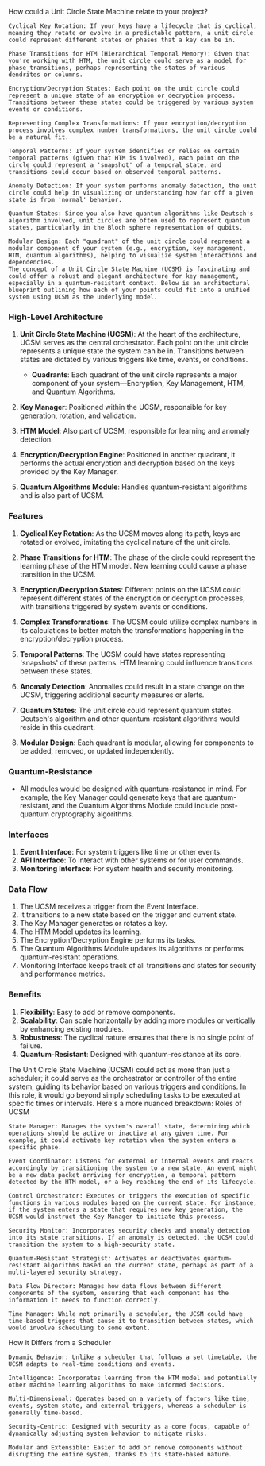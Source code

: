 How could a Unit Circle State Machine relate to your project?

    Cyclical Key Rotation: If your keys have a lifecycle that is cyclical, meaning they rotate or evolve in a predictable pattern, a unit circle could represent different states or phases that a key can be in.

    Phase Transitions for HTM (Hierarchical Temporal Memory): Given that you're working with HTM, the unit circle could serve as a model for phase transitions, perhaps representing the states of various dendrites or columns.

    Encryption/Decryption States: Each point on the unit circle could represent a unique state of an encryption or decryption process. Transitions between these states could be triggered by various system events or conditions.

    Representing Complex Transformations: If your encryption/decryption process involves complex number transformations, the unit circle could be a natural fit.

    Temporal Patterns: If your system identifies or relies on certain temporal patterns (given that HTM is involved), each point on the circle could represent a 'snapshot' of a temporal state, and transitions could occur based on observed temporal patterns.

    Anomaly Detection: If your system performs anomaly detection, the unit circle could help in visualizing or understanding how far off a given state is from 'normal' behavior.

    Quantum States: Since you also have quantum algorithms like Deutsch's algorithm involved, unit circles are often used to represent quantum states, particularly in the Bloch sphere representation of qubits.

    Modular Design: Each "quadrant" of the unit circle could represent a modular component of your system (e.g., encryption, key management, HTM, quantum algorithms), helping to visualize system interactions and dependencies.
    The concept of a Unit Circle State Machine (UCSM) is fascinating and could offer a robust and elegant architecture for key management, especially in a quantum-resistant context. Below is an architectural blueprint outlining how each of your points could fit into a unified system using UCSM as the underlying model.

### High-Level Architecture

1. **Unit Circle State Machine (UCSM)**: At the heart of the architecture, UCSM serves as the central orchestrator. Each point on the unit circle represents a unique state the system can be in. Transitions between states are dictated by various triggers like time, events, or conditions.

    - **Quadrants**: Each quadrant of the unit circle represents a major component of your system—Encryption, Key Management, HTM, and Quantum Algorithms.
  
2. **Key Manager**: Positioned within the UCSM, responsible for key generation, rotation, and validation.

3. **HTM Model**: Also part of UCSM, responsible for learning and anomaly detection.

4. **Encryption/Decryption Engine**: Positioned in another quadrant, it performs the actual encryption and decryption based on the keys provided by the Key Manager.

5. **Quantum Algorithms Module**: Handles quantum-resistant algorithms and is also part of UCSM.

### Features

1. **Cyclical Key Rotation**: As the UCSM moves along its path, keys are rotated or evolved, imitating the cyclical nature of the unit circle.

2. **Phase Transitions for HTM**: The phase of the circle could represent the learning phase of the HTM model. New learning could cause a phase transition in the UCSM.

3. **Encryption/Decryption States**: Different points on the UCSM could represent different states of the encryption or decryption processes, with transitions triggered by system events or conditions.

4. **Complex Transformations**: The UCSM could utilize complex numbers in its calculations to better match the transformations happening in the encryption/decryption process.

5. **Temporal Patterns**: The UCSM could have states representing 'snapshots' of these patterns. HTM learning could influence transitions between these states.

6. **Anomaly Detection**: Anomalies could result in a state change on the UCSM, triggering additional security measures or alerts.

7. **Quantum States**: The unit circle could represent quantum states. Deutsch's algorithm and other quantum-resistant algorithms would reside in this quadrant.

8. **Modular Design**: Each quadrant is modular, allowing for components to be added, removed, or updated independently.

### Quantum-Resistance

- All modules would be designed with quantum-resistance in mind. For example, the Key Manager could generate keys that are quantum-resistant, and the Quantum Algorithms Module could include post-quantum cryptography algorithms.

### Interfaces

1. **Event Interface**: For system triggers like time or other events.
2. **API Interface**: To interact with other systems or for user commands.
3. **Monitoring Interface**: For system health and security monitoring.

### Data Flow

1. The UCSM receives a trigger from the Event Interface.
2. It transitions to a new state based on the trigger and current state.
3. The Key Manager generates or rotates a key.
4. The HTM Model updates its learning.
5. The Encryption/Decryption Engine performs its tasks.
6. The Quantum Algorithms Module updates its algorithms or performs quantum-resistant operations.
7. Monitoring Interface keeps track of all transitions and states for security and performance metrics.

### Benefits

1. **Flexibility**: Easy to add or remove components.
2. **Scalability**: Can scale horizontally by adding more modules or vertically by enhancing existing modules.
3. **Robustness**: The cyclical nature ensures that there is no single point of failure.
4. **Quantum-Resistant**: Designed with quantum-resistance at its core.


The Unit Circle State Machine (UCSM) could act as more than just a scheduler; it could serve as the orchestrator or controller of the entire system, guiding its behavior based on various triggers and conditions. In this role, it would go beyond simply scheduling tasks to be executed at specific times or intervals. Here's a more nuanced breakdown:
Roles of UCSM

    State Manager: Manages the system's overall state, determining which operations should be active or inactive at any given time. For example, it could activate key rotation when the system enters a specific phase.

    Event Coordinator: Listens for external or internal events and reacts accordingly by transitioning the system to a new state. An event might be a new data packet arriving for encryption, a temporal pattern detected by the HTM model, or a key reaching the end of its lifecycle.

    Control Orchestrator: Executes or triggers the execution of specific functions in various modules based on the current state. For instance, if the system enters a state that requires new key generation, the UCSM would instruct the Key Manager to initiate this process.

    Security Monitor: Incorporates security checks and anomaly detection into its state transitions. If an anomaly is detected, the UCSM could transition the system to a high-security state.

    Quantum-Resistant Strategist: Activates or deactivates quantum-resistant algorithms based on the current state, perhaps as part of a multi-layered security strategy.

    Data Flow Director: Manages how data flows between different components of the system, ensuring that each component has the information it needs to function correctly.

    Time Manager: While not primarily a scheduler, the UCSM could have time-based triggers that cause it to transition between states, which would involve scheduling to some extent.

How it Differs from a Scheduler

    Dynamic Behavior: Unlike a scheduler that follows a set timetable, the UCSM adapts to real-time conditions and events.

    Intelligence: Incorporates learning from the HTM model and potentially other machine learning algorithms to make informed decisions.

    Multi-Dimensional: Operates based on a variety of factors like time, events, system state, and external triggers, whereas a scheduler is generally time-based.

    Security-Centric: Designed with security as a core focus, capable of dynamically adjusting system behavior to mitigate risks.

    Modular and Extensible: Easier to add or remove components without disrupting the entire system, thanks to its state-based nature.
